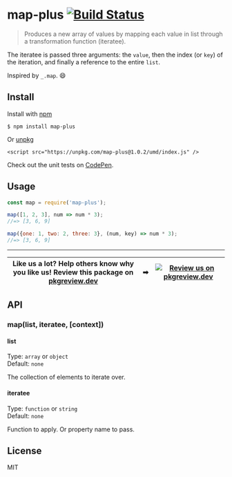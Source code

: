 # map-plus [![Build Status](https://travis-ci.com/jonkemp/map-plus.svg?branch=master)](https://travis-ci.com/jonkemp/map-plus)

> Produces a new array of values by mapping each value in list through a transformation function (iteratee).

 The iteratee is passed three arguments: the `value`, then the index (or `key`) of the iteration, and finally a reference to the entire `list`. 

Inspired by `_.map`. 😄


## Install

Install with [npm](https://npmjs.org/package/map-plus)

```
$ npm install map-plus
```

Or [unpkg](https://unpkg.com/map-plus/)

```
<script src="https://unpkg.com/map-plus@1.0.2/umd/index.js" />
```

Check out the unit tests on [CodePen](https://codepen.io/jonkemp/full/bGdjJVw).

## Usage

```js
const map = require('map-plus');

map([1, 2, 3], num => num * 3);
//=> [3, 6, 9]

map({one: 1, two: 2, three: 3}, (num, key) => num * 3);
//=> [3, 6, 9]
```

---
| **Like us a lot?** Help others know why you like us! **Review this package on [pkgreview.dev](https://pkgreview.dev/npm/map-plus)** | ➡   | [![Review us on pkgreview.dev](https://i.ibb.co/McjVMfb/pkgreview-dev.jpg)](https://pkgreview.dev/npm/map-plus) |
| ----------------------------------------------------------------------------------------------------------------------------------------- | --- | --------------------------------------------------------------------------------------------------------------------- |

## API

### map(list, iteratee, [context])

#### list

Type: `array` or `object`  
Default: `none`

The collection of elements to iterate over.

#### iteratee

Type: `function` or `string`  
Default: `none`

Function to apply. Or property name to pass.

## License

MIT

